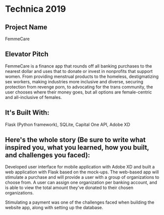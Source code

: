 # Technica 2019

## Project Name
FemmeCare

## Elevator Pitch

FemmeCare is a finance app that rounds off all banking purchases to the nearest dollar and uses that to donate or invest in nonprofits that support women. From providing menstrual products to the homeless, destigmatizing sex workers, making industries more inclusive and diverse, securing protection from revenge porn, to advocating for the trans community, the user chooses where their money goes, but all options are female-centric and all-inclusive of females.

## It's Built With:

Flask (Python framework), SQLite, Capital One API, Adobe XD

## Here's the whole story (Be sure to write what inspired you, what you learned, how you built, and challenges you faced):

Developed user interface for mobile application with Adobe XD and built a web application with Flask based on the mock-ups. The web-based app will stimulate a purchase and will provide a user with a group of organizations to choose from. A user can assign one organization per banking account, and is able to view the total amount they’ve donated to their chosen organizations.

Stimulating a payment was one of the challenges faced when building the website app, along with setting up the database.